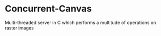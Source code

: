 # Concurrent-Canvas
Multi-threaded server in C which performs a multitude of operations on raster images
